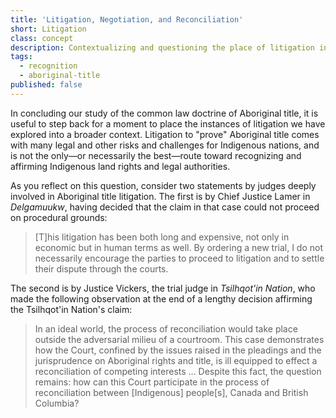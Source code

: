 ```yaml
---
title: 'Litigation, Negotiation, and Reconciliation'
short: Litigation
class: concept
description: Contextualizing and questioning the place of litigation in Aboriginal title and reconciliation
tags:
  - recognition
  - aboriginal-title 
published: false
---
```



In concluding our study of the common law doctrine of Aboriginal title, it is useful to step back for a moment to place the instances of litigation we have explored into a broader context. Litigation to "prove" Aboriginal title comes with many legal and other risks and challenges for Indigenous nations, and is not the only—or necessarily the best—route toward recognizing and affirming Indigenous land rights and legal authorities. 

As you reflect on this question, consider two statements by judges deeply involved in Aboriginal title litigation. The first is by Chief Justice Lamer in *Delgamuukw*, having decided that the claim in that case could not proceed on procedural grounds: 

> [T]his litigation has been both long and expensive, not only in economic but in human terms as well. By ordering a new trial, I do not necessarily encourage the parties to proceed to litigation and to settle their dispute through the courts.

The second is by Justice Vickers, the trial judge in *Tsilhqot'in Nation*, who made the following observation at the end of a lengthy decision affirming the Tsilhqot'in Nation's claim:

> In an ideal world, the process of reconciliation would take place outside the adversarial milieu of a courtroom. This case demonstrates how the Court, confined by the issues raised in the pleadings and the jurisprudence on Aboriginal rights and title, is ill equipped to effect a reconciliation of competing interests ... Despite this fact, the question remains: how can this Court participate in the process of reconciliation between [Indigenous] people[s], Canada and British Columbia?
